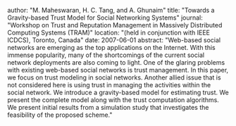 author: "M. Maheswaran, H. C. Tang, and A. Ghunaim"
title: "Towards a Gravity-based Trust Model for Social Networking Systems"
journal: "Workshop on Trust and Reputation Management in Massively Distributed Computing Systems (TRAM)"
location: "(held in conjunction with IEEE ICDCS), Toronto, Canada"
date: 2007-06-01
abstract: "Web-based social networks are emerging as the top applications on the Internet. With this immense popularity, many of the shortcomings of the current social network deployments are also coming to light. One of the glaring problems with existing web-based social networks is trust management. In this paper, we focus on trust modeling in social networks. Another allied issue that is not considered here is using trust in managing the activities within the social network. We introduce a gravity-based model for estimating trust. We present the complete model along with the trust computation algorithms. We present initial results from a simulation study that investigates the feasibility of the proposed scheme."